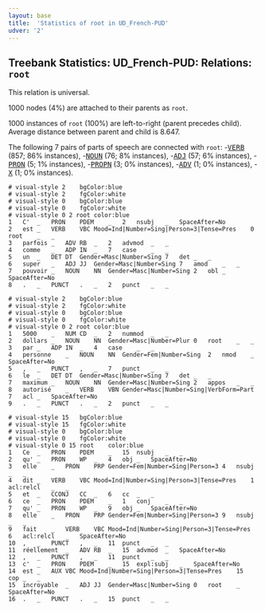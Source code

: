 ```yaml
---
layout: base
title:  'Statistics of root in UD_French-PUD'
udver: '2'
---
```


## Treebank Statistics: UD_French-PUD: Relations: `root`

This relation is universal.

1000 nodes (4%) are attached to their parents as `root`.

1000 instances of `root` (100%) are left-to-right (parent precedes child).
Average distance between parent and child is 8.647.

The following 7 pairs of parts of speech are connected with `root`: -<tt><a href="fr_pud-pos-VERB.html">VERB</a></tt> (857; 86% instances), -<tt><a href="fr_pud-pos-NOUN.html">NOUN</a></tt> (76; 8% instances), -<tt><a href="fr_pud-pos-ADJ.html">ADJ</a></tt> (57; 6% instances), -<tt><a href="fr_pud-pos-PRON.html">PRON</a></tt> (5; 1% instances), -<tt><a href="fr_pud-pos-PROPN.html">PROPN</a></tt> (3; 0% instances), -<tt><a href="fr_pud-pos-ADV.html">ADV</a></tt> (1; 0% instances), -<tt><a href="fr_pud-pos-X.html">X</a></tt> (1; 0% instances).


~~~ conllu
# visual-style 2	bgColor:blue
# visual-style 2	fgColor:white
# visual-style 0	bgColor:blue
# visual-style 0	fgColor:white
# visual-style 0 2 root	color:blue
1	C'	_	PRON	PDEM	_	2	nsubj	_	SpaceAfter=No
2	est	_	VERB	VBC	Mood=Ind|Number=Sing|Person=3|Tense=Pres	0	root	_	_
3	parfois	_	ADV	RB	_	2	advmod	_	_
4	comme	_	ADP	IN	_	7	case	_	_
5	un	_	DET	DT	Gender=Masc|Number=Sing	7	det	_	_
6	super	_	ADJ	JJ	Gender=Masc|Number=Sing	7	amod	_	_
7	pouvoir	_	NOUN	NN	Gender=Masc|Number=Sing	2	obl	_	SpaceAfter=No
8	.	_	PUNCT	.	_	2	punct	_	_

~~~


~~~ conllu
# visual-style 2	bgColor:blue
# visual-style 2	fgColor:white
# visual-style 0	bgColor:blue
# visual-style 0	fgColor:white
# visual-style 0 2 root	color:blue
1	5000	_	NUM	CD	_	2	nummod	_	_
2	dollars	_	NOUN	NN	Gender=Masc|Number=Plur	0	root	_	_
3	par	_	ADP	IN	_	4	case	_	_
4	personne	_	NOUN	NN	Gender=Fem|Number=Sing	2	nmod	_	SpaceAfter=No
5	,	_	PUNCT	,	_	7	punct	_	_
6	le	_	DET	DT	Gender=Masc|Number=Sing	7	det	_	_
7	maximum	_	NOUN	NN	Gender=Masc|Number=Sing	2	appos	_	_
8	autorisé	_	VERB	VBN	Gender=Masc|Number=Sing|VerbForm=Part	7	acl	_	SpaceAfter=No
9	.	_	PUNCT	.	_	2	punct	_	_

~~~


~~~ conllu
# visual-style 15	bgColor:blue
# visual-style 15	fgColor:white
# visual-style 0	bgColor:blue
# visual-style 0	fgColor:white
# visual-style 0 15 root	color:blue
1	Ce	_	PRON	PDEM	_	15	nsubj	_	_
2	qu'	_	PRON	WP	_	4	obj	_	SpaceAfter=No
3	elle	_	PRON	PRP	Gender=Fem|Number=Sing|Person=3	4	nsubj	_	_
4	dit	_	VERB	VBC	Mood=Ind|Number=Sing|Person=3|Tense=Pres	1	acl:relcl	_	_
5	et	_	CCONJ	CC	_	6	cc	_	_
6	ce	_	PRON	PDEM	_	1	conj	_	_
7	qu'	_	PRON	WP	_	9	obj	_	SpaceAfter=No
8	elle	_	PRON	PRP	Gender=Fem|Number=Sing|Person=3	9	nsubj	_	_
9	fait	_	VERB	VBC	Mood=Ind|Number=Sing|Person=3|Tense=Pres	6	acl:relcl	_	SpaceAfter=No
10	,	_	PUNCT	,	_	11	punct	_	_
11	réellement	_	ADV	RB	_	15	advmod	_	SpaceAfter=No
12	,	_	PUNCT	,	_	11	punct	_	_
13	c'	_	PRON	PDEM	_	15	expl:subj	_	SpaceAfter=No
14	est	_	AUX	VBC	Mood=Ind|Number=Sing|Person=3|Tense=Pres	15	cop	_	_
15	incroyable	_	ADJ	JJ	Gender=Masc|Number=Sing	0	root	_	SpaceAfter=No
16	.	_	PUNCT	.	_	15	punct	_	_

~~~


